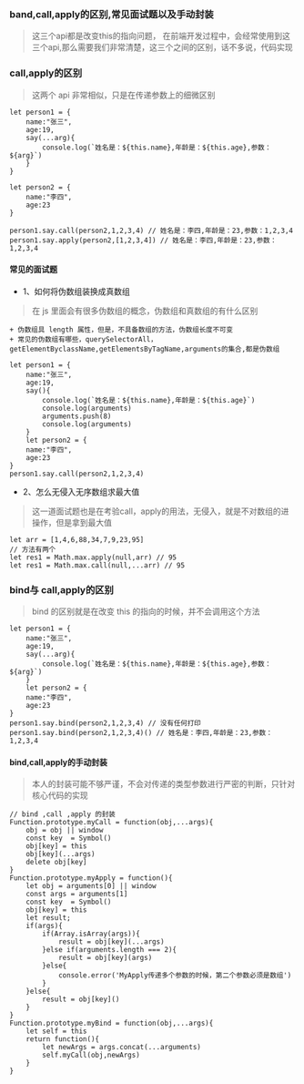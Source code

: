 
### band,call,apply的区别,常见面试题以及手动封装

> 这三个api都是改变this的指向问题， 在前端开发过程中，会经常使用到这三个api,那么需要我们非常清楚，这三个之间的区别，话不多说，代码实现


### call,apply的区别
> 这两个 api 非常相似，只是在传递参数上的细微区别

```
let person1 = {
    name:"张三",
    age:19,
    say(...arg){
        console.log(`姓名是：${this.name},年龄是：${this.age},参数：${arg}`)
    }
}

let person2 = {
    name:"李四",
    age:23
}

person1.say.call(person2,1,2,3,4) // 姓名是：李四,年龄是：23,参数：1,2,3,4
person1.say.apply(person2,[1,2,3,4]) // 姓名是：李四,年龄是：23,参数：1,2,3,4

```

#### 常见的面试题

+ 1、如何将伪数组装换成真数组

> 在 js 里面会有很多伪数组的概念，伪数组和真数组的有什么区别

    + 伪数组具 length 属性，但是，不具备数组的方法，伪数组长度不可变
    + 常见的伪数组有哪些，querySelectorAll，getElementByclassName,getElementsByTagName,arguments的集合,都是伪数组

```
let person1 = {
    name:"张三",
    age:19,
    say(){
        console.log(`姓名是：${this.name},年龄是：${this.age}`)
        console.log(arguments)
        arguments.push(8)
        console.log(arguments)
    }
    let person2 = {
    name:"李四",
    age:23
}
person1.say.call(person2,1,2,3,4)
```


+ 2、怎么无侵入无序数组求最大值

> 这一道面试题也是在考验call，apply的用法，无侵入，就是不对数组的进操作，但是拿到最大值

```
let arr = [1,4,6,88,34,7,9,23,95]
// 方法有两个
let res1 = Math.max.apply(null,arr) // 95
let res1 = Math.max.call(null,...arr) // 95
```

### bind与 call,apply的区别
    
> bind 的区别就是在改变 this 的指向的时候，并不会调用这个方法


```
let person1 = {
    name:"张三",
    age:19,
    say(...arg){
        console.log(`姓名是：${this.name},年龄是：${this.age},参数：${arg}`)
    }
    let person2 = {
    name:"李四",
    age:23
}
person1.say.bind(person2,1,2,3,4) // 没有任何打印
person1.say.bind(person2,1,2,3,4)() // 姓名是：李四,年龄是：23,参数：1,2,3,4
```

#### bind,call,apply的手动封装

> 本人的封装可能不够严谨，不会对传递的类型参数进行严密的判断，只针对核心代码的实现

```
// bind ,call ,apply 的封装
Function.prototype.myCall = function(obj,...args){
    obj = obj || window
    const key  = Symbol()
    obj[key] = this
    obj[key](...args)
    delete obj[key]
}
Function.prototype.myApply = function(){
    let obj = arguments[0] || window
    const args = arguments[1]
    const key  = Symbol()
    obj[key] = this
    let result;
    if(args){
        if(Array.isArray(args)){
            result = obj[key](...args)
        }else if(arguments.length === 2){
            result = obj[key](args)
        }else{
            console.error('MyApply传递多个参数的时候，第二个参数必须是数组')
        }
    }else{
        result = obj[key]()
    }
}
Function.prototype.myBind = function(obj,...args){
    let self = this
    return function(){
        let newArgs = args.concat(...arguments)
        self.myCall(obj,newArgs)
    }
}
```